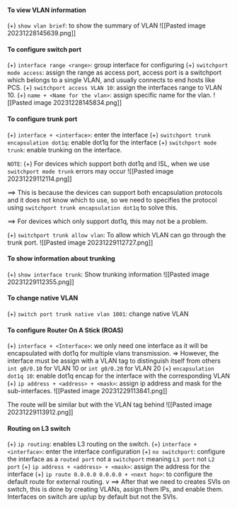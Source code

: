 #### To view VLAN information
(+) `show vlan brief`: to show the summary of VLAN
![[Pasted image 20231228145639.png]]

#### To configure switch port
(+) `interface range <range>`: group interface for configuring
(+) `switchport mode access`: assign the range as access port, access port is a switchport which belongs to a single VLAN, and usually connects to end hosts like PCS.
(+) `switchport access VLAN 10`: assign the interfaces range to VLAN 10.
(+) `name + <Name for the vlan>`: assign specific name for the vlan.
![[Pasted image 20231228145834.png]]

#### To configure trunk port 
(+) `interface + <interface>`: enter the interface
(+) `switchport trunk encapsulation dot1q`: enable dot1q for the interface
(+) `switchport mode trunk`: enable trunking on the interface.

`NOTE`:
(+) For devices which support both dot1q and ISL, when we use `switchport mode trunk` errors may occur
![[Pasted image 20231229112114.png]]

==> This is because the devices can support both encapsulation protocols and it does not know which to use, so we need to specifies the protocol using `switchport trunk encapsulation dot1q` to solve this.

==> For devices which only support dot1q, this may not be a problem.

(+) `switchport trunk allow vlan`: To allow which VLAN can go through the trunk port.
![[Pasted image 20231229112727.png]]


#### To show information about trunking
(+) `show interface trunk`: Show trunking information
![[Pasted image 20231229112355.png]]


#### To change native VLAN
(+) `switch port trunk native vlan 1001`: change native VLAN

#### To configure Router On A Stick (ROAS)
(+) `interface + <Interface>`: we only need one interface as it will be encapsulated with dot1q for multiple vlans transmission.
	=> However, the interface must be assign with a VLAN tag to distinguish itself from others `int g0/0.10` for VLAN 10 or `int g0/0.20` for VLAN 20
(+) `encapsulation dot1q 10`: enable dot1q encap for the interface with the corresponding VLAN
(+) `ip address + <address> + <mask>`: assign ip address and mask for the sub-interfaces.
![[Pasted image 20231229113841.png]]

The route will be similar but with the VLAN tag behind
![[Pasted image 20231229113912.png]]

#### Routing on L3 switch

(+) `ip routing`: enables L3 routing on the switch.
(+) `interface + <interface>`: enter the interface configuration
(+) `no switchport`: configure the interface as a `routed port` not a `switchport` meaning `L3 port` not `L2 port`
(+) `ip address + <address> + <mask>`: assign the address for the interface
(+) `ip route 0.0.0.0 0.0.0.0 + <next hop>`: to configure the default route for external routing.
v
==> After that we need to creates SVIs on switch, this is done by creating VLANs, assign them IPs, and enable them. Interfaces on switch are up/up by default but not the SVIs.

